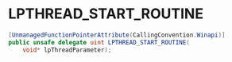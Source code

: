 # LPTHREAD\_START\_ROUTINE

```csharp
[UnmanagedFunctionPointerAttribute(CallingConvention.Winapi)]
public unsafe delegate uint LPTHREAD_START_ROUTINE(
    void* lpThreadParameter);
```
